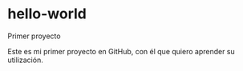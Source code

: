 # hello-world
Primer proyecto

Este es mi primer proyecto en GitHub, con él que quiero aprender su utilización.
